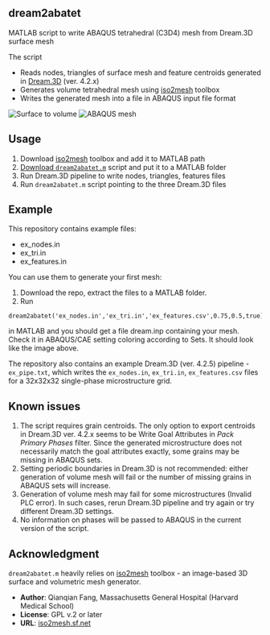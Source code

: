 ## dream2abatet

MATLAB script to write ABAQUS tetrahedral (C3D4) mesh from Dream.3D surface mesh

The script

- Reads nodes, triangles of surface mesh and feature centroids generated in [Dream.3D](http://dream3d.bluequartz.net/) (ver. 4.2.x)
- Generates volume tetrahedral mesh using [iso2mesh](http://iso2mesh.sf.net) toolbox
- Writes the generated mesh into a file in ABAQUS input file format

![Surface to volume](https://farm1.staticflickr.com/678/22464316136_3b726c739e_o_d.png)
![ABAQUS mesh](https://farm6.staticflickr.com/5768/22476919562_704bd12470_o_d.png)

## Usage

1. Download [iso2mesh](http://iso2mesh.sf.net) toolbox and add it to MATLAB path
2. [Download `dream2abatet.m`](https://github.com/latmarat/dream2abatet/archive/master.zip) script and put it to a MATLAB folder
3. Run Dream.3D pipeline to write nodes, triangles, features files
4. Run `dream2abatet.m` script pointing to the three Dream.3D files

## Example

This repository contains example files:

- ex_nodes.in
- ex_tri.in
- ex_features.in

You can use them to generate your first mesh:

1. Download the repo, extract the files to a MATLAB folder.
2. Run
```
dream2abatet('ex_nodes.in','ex_tri.in','ex_features.csv',0.75,0.5,true)
```

in MATLAB and you should get a file dream.inp containing your mesh. Check it in ABAQUS/CAE setting coloring according to Sets. It should look like the image above.

The repository also contains an example Dream.3D (ver. 4.2.5) pipeline - `ex_pipe.txt`, which writes the `ex_nodes.in`, `ex_tri.in`, `ex_features.csv` files for a 32x32x32 single-phase microstructure grid.

## Known issues

1. The script requires grain centroids. The only option to export centroids in Dream.3D ver. 4.2.x seems to be Write Goal Attributes in _Pack Primary Phases_ filter. Since the generated microstructure does not necessarily match the goal attributes exactly, some grains may be missing in ABAQUS sets.
2. Setting periodic boundaries in Dream.3D is not recommended: either generation of volume mesh will fail or the number of missing grains in ABAQUS sets will increase.
3. Generation of volume mesh may fail for some microstructures (Invalid PLC error). In such cases, rerun Dream.3D pipeline and try again or try different Dream.3D settings.
4. No information on phases will be passed to ABAQUS in the current version of the script.

## Acknowledgment

`dream2abatet.m` heavily relies on [iso2mesh](http://iso2mesh.sf.net) toolbox - an image-based 3D surface and volumetric mesh generator.

- **Author**: Qianqian Fang, Massachusetts General Hospital (Harvard Medical School)
- **License**: GPL v.2 or later
- **URL**: [iso2mesh.sf.net](http://iso2mesh.sf.net)
